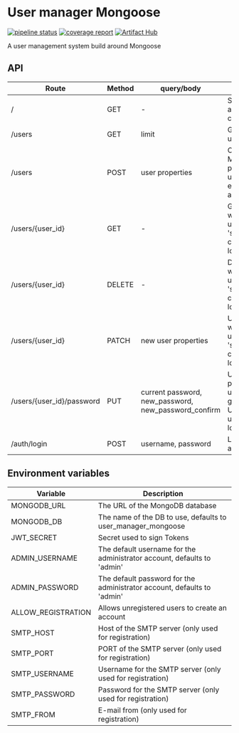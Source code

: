# User manager Mongoose

[![pipeline status](https://gitlab.com/moreillon_ci/user_manager_mongoose/badges/master/pipeline.svg)](https://gitlab.com/moreillon_ci/user_manager_mongoose/-/commits/master) 
[![coverage report](https://gitlab.com/moreillon_ci/user_manager_mongoose/badges/master/coverage.svg)](https://gitlab.com/moreillon_ci/user_manager_mongoose/-/commits/master)
[![Artifact Hub](https://img.shields.io/endpoint?url=https://artifacthub.io/badge/repository/mosquitto-user-manager-mongoose)](https://artifacthub.io/packages/search?repo=mosquitto-user-manager-mongoose)

A user management system build around Mongoose

## API
| Route | Method | query/body | Description |
| --- | --- | --- | --- |
| / | GET | - | Show application configuration |
| /users | GET | limit | Get the list of users |
| /users | POST | user properties | Creates a user. Mandatory properties are username (or email_address) and password |
| /users/{user_id} | GET | - | Get the user with the given user ID. Use 'self' for user currently logged in |
| /users/{user_id} | DELETE | - | Delete user with the given user ID. Use 'self' for user currently logged in |
| /users/{user_id} | PATCH | new user properties | Update user with the given user ID. Use 'self' for user currently logged in |
| /users/{user_id}/password | PUT | current password, new_password, new_password_confirm | Update the password of user with the given user ID. Use 'self' for user currently logged in |
| /auth/login | POST | username, password | Login, returns a jwt |

## Environment variables
| Variable  | Description |
| --- | --- |
| MONGODB_URL | The URL of the MongoDB database |
| MONGODB_DB | The name of the DB to use, defaults to user_manager_mongoose |
| JWT_SECRET | Secret used to sign Tokens |
| ADMIN_USERNAME | The default username for the administrator account, defaults to 'admin' |
| ADMIN_PASSWORD | The default password for the administrator account, defaults to 'admin' |
| ALLOW_REGISTRATION | Allows unregistered users to create an account |
| SMTP_HOST | Host of the SMTP server (only used for registration) |
| SMTP_PORT | PORT of the SMTP server (only used for registration) |
| SMTP_USERNAME | Username for the  SMTP server (only used for registration) |
| SMTP_PASSWORD | Password for the SMTP server (only used for registration) |
| SMTP_FROM | E-mail from (only used for registration) |
